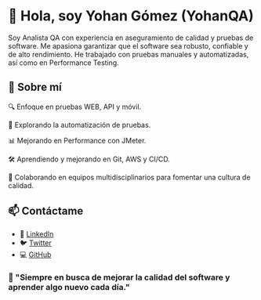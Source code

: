 # 👋 Hola, soy Yohan Gómez (YohanQA)

Soy Analista QA con experiencia en aseguramiento de calidad y pruebas de software. Me apasiona garantizar que el software sea robusto, confiable y de alto rendimiento. He trabajado con pruebas manuales y automatizadas, así como en Performance Testing.

## 🚀 Sobre mí

🔍 Enfoque en pruebas WEB, API y móvil.

🤖 Explorando la automatización de pruebas.

📊 Mejorando en Performance con JMeter.

🛠️ Aprendiendo y mejorando en Git, AWS y CI/CD.

🤝 Colaborando en equipos multidisciplinarios para fomentar una cultura de calidad.

<!-- ## 🛠️ Tecnologías y Herramientas

✅ Automatización: Selenium, Puppeteer, Katalon Studio✅ Performance Testing: JMeter, K6, OctoPerf✅ Gestión de pruebas: Azure DevOps, Jira✅ Bases de datos: MySQL, MongoDB✅ Lenguajes y otros: JavaScript, Node.js, HTML5, CSS3

## 📌 Proyectos Destacados

(Aquí agregaré enlaces a proyectos en GitHub cuando los tenga)

-->

## 📫 Contáctame

- 💼 [LinkedIn](https://www.linkedin.com/in/yohangomezqa/)
- 🐦 [Twitter](https://twitter.com/yodago9)
- 💻 [GitHub](https://github.com/YohanQA)

### 📢 "Siempre en busca de mejorar la calidad del software y aprender algo nuevo cada día."
